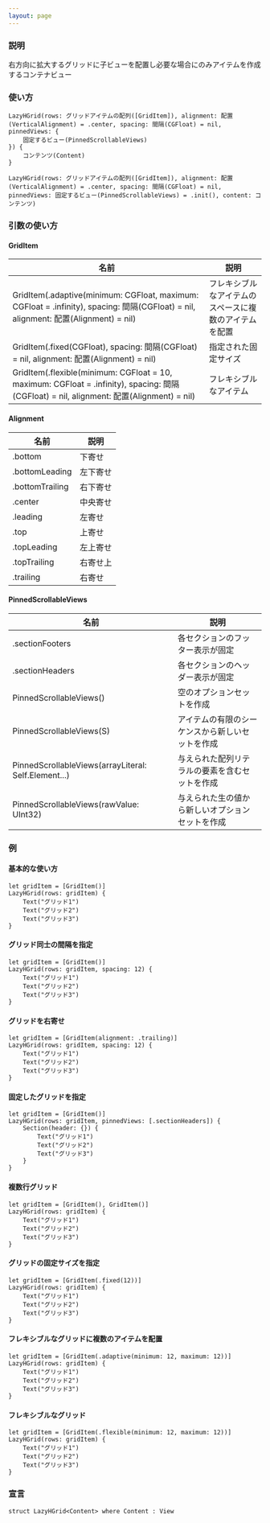 ```yaml
---
layout: page
---
```


### 説明

右方向に拡大するグリッドに子ビューを配置し必要な場合にのみアイテムを作成するコンテナビュー

### 使い方

    LazyHGrid(rows: グリッドアイテムの配列([GridItem]), alignment: 配置(VerticalAlignment) = .center, spacing: 間隔(CGFloat) = nil, pinnedViews: {
        固定するビュー(PinnedScrollableViews)
    }) {
        コンテンツ(Content)
    }

    LazyHGrid(rows: グリッドアイテムの配列([GridItem]), alignment: 配置(VerticalAlignment) = .center, spacing: 間隔(CGFloat) = nil, pinnedViews: 固定するビュー(PinnedScrollableViews) = .init(), content: コンテンツ)

### 引数の使い方

#### GridItem

| 名前                                                                                                                                   | 説明                          |
| ------------------------------------------------------------------------------------------------------------------------------------ | --------------------------- |
| GridItem(.adaptive(minimum: CGFloat, maximum: CGFloat = .infinity), spacing: 間隔(CGFloat) = nil, alignment: 配置(Alignment) = nil)      | フレキシブルなアイテムのスペースに複数のアイテムを配置 |
| GridItem(.fixed(CGFloat), spacing: 間隔(CGFloat) = nil, alignment: 配置(Alignment) = nil)                                                | 指定された固定サイズ                  |
| GridItem(.flexible(minimum: CGFloat = 10, maximum: CGFloat = .infinity), spacing: 間隔(CGFloat) = nil, alignment: 配置(Alignment) = nil) | フレキシブルなアイテム                 |

#### Alignment

| 名前              | 説明   |
| --------------- | ---- |
| .bottom         | 下寄せ  |
| .bottomLeading  | 左下寄せ |
| .bottomTrailing | 右下寄せ |
| .center         | 中央寄せ |
| .leading        | 左寄せ  |
| .top            | 上寄せ  |
| .topLeading     | 左上寄せ |
| .topTrailing    | 右寄せ上 |
| .trailing       | 右寄せ  |

#### PinnedScrollableViews

| 名前                                                   | 説明                       |
| ---------------------------------------------------- | ------------------------ |
| .sectionFooters                                      | 各セクションのフッター表示が固定         |
| .sectionHeaders                                      | 各セクションのヘッダー表示が固定         |
| PinnedScrollableViews()                              | 空のオプションセットを作成            |
| PinnedScrollableViews(S)                             | アイテムの有限のシーケンスから新しいセットを作成 |
| PinnedScrollableViews(arrayLiteral: Self.Element...) | 与えられた配列リテラルの要素を含むセットを作成  |
| PinnedScrollableViews(rawValue: UInt32)              | 与えられた生の値から新しいオプションセットを作成 |

### 例

#### 基本的な使い方

    let gridItem = [GridItem()]
    LazyHGrid(rows: gridItem) {
        Text("グリッド1")
        Text("グリッド2")
        Text("グリッド3")
    }

#### グリッド同士の間隔を指定

    let gridItem = [GridItem()]
    LazyHGrid(rows: gridItem, spacing: 12) {
        Text("グリッド1")
        Text("グリッド2")
        Text("グリッド3")
    }

#### グリッドを右寄せ

    let gridItem = [GridItem(alignment: .trailing)]
    LazyHGrid(rows: gridItem, spacing: 12) {
        Text("グリッド1")
        Text("グリッド2")
        Text("グリッド3")
    }

#### 固定したグリッドを指定

    let gridItem = [GridItem()]
    LazyHGrid(rows: gridItem, pinnedViews: [.sectionHeaders]) {
        Section(header: {}) {
            Text("グリッド1")
            Text("グリッド2")
            Text("グリッド3")
        }
    }

#### 複数行グリッド

    let gridItem = [GridItem(), GridItem()]
    LazyHGrid(rows: gridItem) {
        Text("グリッド1")
        Text("グリッド2")
        Text("グリッド3")
    }

#### グリッドの固定サイズを指定

    let gridItem = [GridItem(.fixed(12))]
    LazyHGrid(rows: gridItem) {
        Text("グリッド1")
        Text("グリッド2")
        Text("グリッド3")
    }

#### フレキシブルなグリッドに複数のアイテムを配置

    let gridItem = [GridItem(.adaptive(minimum: 12, maximum: 12))]
    LazyHGrid(rows: gridItem) {
        Text("グリッド1")
        Text("グリッド2")
        Text("グリッド3")
    }

#### フレキシブルなグリッド

    let gridItem = [GridItem(.flexible(minimum: 12, maximum: 12))]
    LazyHGrid(rows: gridItem) {
        Text("グリッド1")
        Text("グリッド2")
        Text("グリッド3")
    }

### 宣言

    struct LazyHGrid<Content> where Content : View
